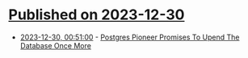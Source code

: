 # [Published on 2023-12-30](index.md)

* [2023-12-30, 00:51:00](https://soylentnews.org/article.pl?sid=23/12/29/0349240&from=rss) - [Postgres Pioneer Promises To Upend The Database Once More](https://soylentnews.org/article.pl?sid=23/12/29/0349240&from=rss)

